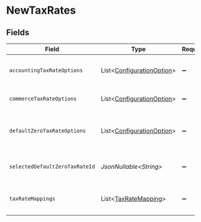# NewTaxRates


## Fields

| Field                                                                        | Type                                                                         | Required                                                                     | Description                                                                  |
| ---------------------------------------------------------------------------- | ---------------------------------------------------------------------------- | ---------------------------------------------------------------------------- | ---------------------------------------------------------------------------- |
| `accountingTaxRateOptions`                                                   | List\<[ConfigurationOption](../../models/components/ConfigurationOption.md)> | :heavy_minus_sign:                                                           | Array of accounting tax rate options.                                        |
| `commerceTaxRateOptions`                                                     | List\<[ConfigurationOption](../../models/components/ConfigurationOption.md)> | :heavy_minus_sign:                                                           | Array of tax component options.                                              |
| `defaultZeroTaxRateOptions`                                                  | List\<[ConfigurationOption](../../models/components/ConfigurationOption.md)> | :heavy_minus_sign:                                                           | Default zero tax rate selected for sync.                                     |
| `selectedDefaultZeroTaxRateId`                                               | *JsonNullable\<String>*                                                      | :heavy_minus_sign:                                                           | Default tax rate selected for sync.                                          |
| `taxRateMappings`                                                            | List\<[TaxRateMapping](../../models/components/TaxRateMapping.md)>           | :heavy_minus_sign:                                                           | Array of tax component to rate mappings.                                     |